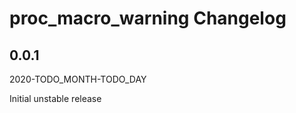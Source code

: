 # proc_macro_warning Changelog

<!-- markdownlint-disable no-trailing-punctuation -->

## 0.0.1

2020-TODO_MONTH-TODO_DAY

Initial unstable release
